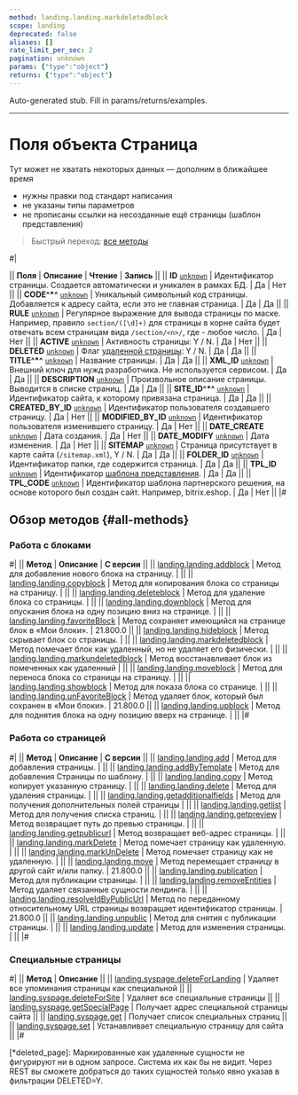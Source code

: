 ```yaml
---
method: landing.landing.markdeletedblock
scope: landing
deprecated: false
aliases: []
rate_limit_per_sec: 2
pagination: unknown
params: {"type":"object"}
returns: {"type":"object"}
---
```


Auto-generated stub. Fill in params/returns/examples.

---

# Поля объекта Страница



Тут может не хватать некоторых данных — дополним в ближайшее время







- нужны правки под стандарт написания
- не указаны типы параметров
- не прописаны ссылки на несозданные ещё страницы (шаблон представления)





> Быстрый переход: [все методы](#all-methods) 

#|

|| **Поля** | **Описание** | **Чтение** | **Запись** ||
|| **ID**
[`unknown`](../../data-types.md) | Идентификатор страницы. Создается автоматически и уникален в рамках БД. | Да | Нет ||
|| **CODE^*^**
[`unknown`](../../data-types.md) | Уникальный символьный код страницы. Добавляется к адресу сайта, если это не главная страница. | Да | Да ||
|| **RULE**
[`unknown`](../../data-types.md) | Регулярное выражение для вывода страницы по маске. Например, правило `section/([\d]+)` для страницы в корне сайта будет отвечать всем страницам вида `/section/<n>/`, где <n> - любое число. | Да | Нет ||
|| **ACTIVE**
[`unknown`](../../data-types.md) | Активность страницы: Y / N. | Да | Нет ||
|| **DELETED**
[`unknown`](../../data-types.md) | Флаг [удаленной страницы](*deleted_page): Y / N.  | Да | Да ||
|| **TITLE^*^**
[`unknown`](../../data-types.md) | Название страницы. | Да | Да ||
|| **XML_ID**
[`unknown`](../../data-types.md) | Внешний ключ для нужд разработчика. Не используется сервисом. | Да | Да ||
|| **DESCRIPTION**
[`unknown`](../../data-types.md) | Произвольное описание страницы. Выводится в списке страниц. | Да | Да ||
|| **SITE_ID^*^**
[`unknown`](../../data-types.md) | Идентификатор сайта, к которому привязана страница. | Да | Да ||
|| **CREATED_BY_ID**
[`unknown`](../../data-types.md) | Идентификатор пользователя создавшего страницу. | Да | Нет ||
|| **MODIFIED_BY_ID**
[`unknown`](../../data-types.md) | Идентификатор пользователя изменившего страницу. | Да | Нет ||
|| **DATE_CREATE**
[`unknown`](../../data-types.md) | Дата создания. | Да | Нет ||
|| **DATE_MODIFY**
[`unknown`](../../data-types.md) | Дата изменения. | Да | Нет ||
|| **SITEMAP**
[`unknown`](../../data-types.md) | Страница присутствует в карте сайта (`/sitemap.xml`), Y / N. | Да | Да ||
|| **FOLDER_ID**
[`unknown`](../../data-types.md) | Идентификатор папки, где содержится страница. | Да | Да ||
|| **TPL_ID**
[`unknown`](../../data-types.md) | Идентификатор [шаблона представления](../template/index.md). | Да | Да ||
|| **TPL_CODE**
[`unknown`](../../data-types.md) | Идентификатор шаблона партнерского решения, на основе которого был создан сайт. Например, bitrix.eshop. | Да | Нет ||
|#



## Обзор методов {#all-methods}

### Работа с блоками

#|
|| **Метод** | **Описание** | **С версии** ||
|| [landing.landing.addblock](./block-methods/landing-landing-add-block.md) | Метод для добавление нового блока на страницу. | ||
|| [landing.landing.copyblock](./block-methods/landing-landing-copy-block.md) | Метод для копирования блока со страницы на страницу. | ||
|| [landing.landing.deleteblock](./block-methods/landing-landing-delete-block.md) | Метод для удаление блока со страницы. | ||
|| [landing.landing.downblock](./block-methods/landing-landing-down-block.md) | Метод для опускания блока на одну позицию вниз на странице. | ||
|| [landing.landing.favoriteBlock](./block-methods/landing-landing-favorite-block.md) | Метод сохраняет имеющийся на странице блок в «Мои блоки». | 21.800.0 ||
|| [landing.landing.hideblock](./block-methods/landing-landing-hide-block.md) | Метод скрывает блок со страницы. | ||
|| [landing.landing.markdeletedblock](./block-methods/landing-landing-mark-deleted-block.md) | Метод помечает блок как удаленный, но не удаляет его физически. | ||
|| [landing.landing.markundeletedblock](./block-methods/landing-landing-mark-undeleted-block.md) | Метод восстанавливает блок из помеченных как удаленный | ||
|| [landing.landing.moveblock](./block-methods/landing-landing-move-block.md) | Метод для переноса блока со страницы на страницу. | ||
|| [landing.landing.showblock](./block-methods/landing-landing-show-block.md) | Метод для показа блока со странице. | ||
|| [landing.landing.unFavoriteBlock](./block-methods/landing-landing-unfavorite-block.md) | Метод удаляет блок, который был сохранен в «Мои блоки». | 21.800.0 ||
|| [landing.landing.upblock](./block-methods/landing-landing-up-block.md) | Метод для поднятия блока на одну позицию вверх на странице. | ||
|#

### Работа со страницей

#|
|| **Метод** | **Описание** | **С версии** ||
|| [landing.landing.add](./methods/landing-landing-add.md) | Метод для добавления страницы. | ||
|| [landing.landing.addByTemplate](./methods/landing-landing-add-by-template.md) | Метод для добавления Страницы по шаблону. | ||
|| [landing.landing.copy](./methods/landing-landing-copy.md) | Метод копирует указанную страницу. | ||
|| [landing.landing.delete](./methods/landing-landing-delete.md) | Метод для удаления страницы. | ||
|| [landing.landing.getadditionalfields](./methods/landing-landing-get-additional-fields.md) | Метод для получения дополнительных полей страницы | ||
|| [landing.landing.getlist](./methods/landing-landing-get-list.md) | Метод для получения списка страниц. | ||
|| [landing.landing.getpreview](./methods/landing-landing-get-preview.md) | Метод возвращает путь до превью страницы. | ||
|| [landing.landing.getpublicurl](./methods/landing-landing-get-public-url.md) | Метод возвращает веб-адрес страницы. | ||
|| [landing.landing.markDelete](./methods/landing-landing-mark-delete.md) | Метод помечает страницу как удаленную. | ||
|| [landing.landing.markUnDelete](./methods/landing-landing-mark-undelete.md) | Метод помечает страницу как не удаленную. | ||
|| [landing.landing.move](./methods/landing-landing-move.md) | Метод перемещает страницу в другой сайт и/или папку. | 21.800.0 ||
|| [landing.landing.publication](./methods/landing-landing-publication.md) | Метод для публикации страницы. | ||
|| [landing.landing.removeEntities](./methods/landing-landing-remove-entities.md) | Метод удаляет связанные сущности лендинга. | ||
|| [landing.landing.resolveIdByPublicUrl](./methods/landing-landing-resolve-id-by-public-url.md) | Метод по переданному относительному URL страницы возвращает идентификатор страницы. | 21.800.0 ||
|| [landing.landing.unpublic](./methods/landing-landing-unpublic.md) | Метод для снятия с публикации страницы. | ||
|| [landing.landing.update](./methods/landing-landing-update.md) | Метод для изменения страницы. | ||
|#

### Специальные страницы

#|
|| **Метод** | **Описание** ||
|| [landing.syspage.deleteForLanding](./special-pages/landing-syspage-delete-for-landing.md) | Удаляет все упоминания страницы как специальной ||
|| [landing.syspage.deleteForSite](./special-pages/landing-syspage-delete-for-site.md) | Удаляет все специальные страницы ||
|| [landing.syspage.getSpecialPage](./special-pages/landing-syspage-get-special-page.md) | Получает адрес специальной страницы сайта ||
|| [landing.syspage.get](./special-pages/landing-syspage-get.md) | Получает список специальных страниц ||
|| [landing.syspage.set](./special-pages/landing-syspage-set.md) | Устанавливает специальную страницу для сайта ||
|#

[*deleted_page]: Маркированные как удаленные сущности не фигурируют ни в одном запросе. Система их как бы не видит. Через REST вы сможете добраться до таких сущностей только явно указав в фильтрации DELETED=Y.


